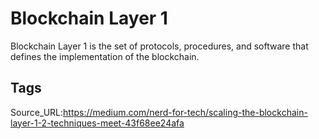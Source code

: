 # Blockchain Layer 1
Blockchain Layer 1 is the set of protocols, procedures, and software that defines the implementation of the blockchain.
## Tags
Source_URL:https://medium.com/nerd-for-tech/scaling-the-blockchain-layer-1-2-techniques-meet-43f68ee24afa
